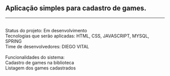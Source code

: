 <h2>Aplicação simples para cadastro de games.</h2>
<hr><br>
Status do projeto: Em desenvolvimento
<br>Tecnologias que serão aplicadas: HTML, CSS, JAVASCRIPT, MYSQL, SPRING
<br>Time de desenvolvedores: DIEGO VITAL
<br>
<br>Funcionalidades do sistema:
  <br>Cadastro de games na biblioteca
  <br>Listagem dos games cadastrados

